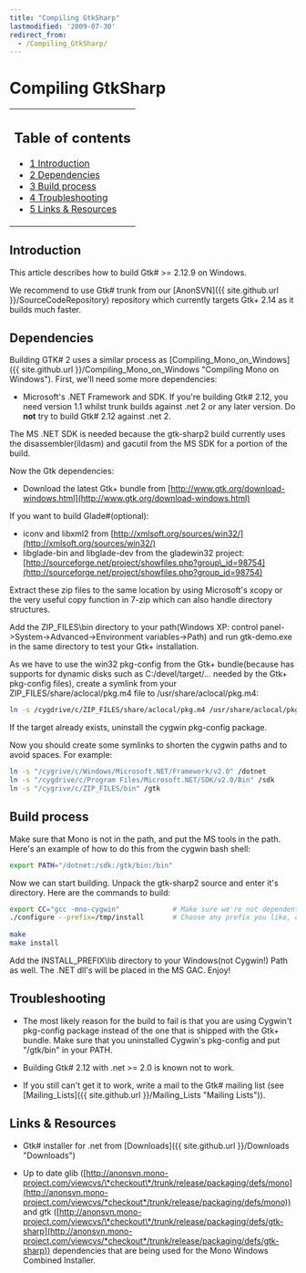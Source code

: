 ```yaml
---
title: "Compiling GtkSharp"
lastmodified: '2009-07-30'
redirect_from:
  - /Compiling_GtkSharp/
---
```


Compiling GtkSharp
==================

<table>
<col width="100%" />
<tbody>
<tr class="odd">
<td align="left"><h2>Table of contents</h2>
<ul>
<li><a href="#introduction">1 Introduction</a></li>
<li><a href="#dependencies">2 Dependencies</a></li>
<li><a href="#build-process">3 Build process</a></li>
<li><a href="#troubleshooting">4 Troubleshooting</a></li>
<li><a href="#links--resources">5 Links &amp; Resources</a></li>
</ul></td>
</tr>
</tbody>
</table>

Introduction
------------

This article describes how to build Gtk\# \>= 2.12.9 on Windows.

We recommend to use Gtk\# trunk from our [AnonSVN]({{ site.github.url }}/SourceCodeRepository) repository which currently targets Gtk+ 2.14 as it builds much faster.

Dependencies
------------

Building GTK\# 2 uses a similar process as [Compiling\_Mono\_on\_Windows]({{ site.github.url }}/Compiling_Mono_on_Windows "Compiling Mono on Windows"). First, we'll need some more dependencies:

-   Microsoft's .NET Framework and SDK. If you're building Gtk\# 2.12, you need version 1.1 whilst trunk builds against .net 2 or any later version. Do **not** try to build Gtk\# 2.12 against .net 2.

The MS .NET SDK is needed because the gtk-sharp2 build currently uses the disassembler(ildasm) and gacutil from the MS SDK for a portion of the build.

Now the Gtk dependencies:

-   Download the latest Gtk+ bundle from [http://www.gtk.org/download-windows.html](http://www.gtk.org/download-windows.html)

If you want to build Glade\#(optional):

-   iconv and libxml2 from [http://xmlsoft.org/sources/win32/](http://xmlsoft.org/sources/win32/)
-   libglade-bin and libglade-dev from the gladewin32 project: [http://sourceforge.net/project/showfiles.php?group\_id=98754](http://sourceforge.net/project/showfiles.php?group_id=98754)

Extract these zip files to the same location by using Microsoft's xcopy or the very useful copy function in 7-zip which can also handle directory structures.

Add the ZIP\_FILES\\bin directory to your path(Windows XP: control panel-\>System-\>Advanced-\>Environment variables-\>Path) and run gtk-demo.exe in the same directory to test your Gtk+ installation.

As we have to use the win32 pkg-config from the Gtk+ bundle(because has supports for dynamic disks such as C:/devel/target/... needed by the Gtk+ pkg-config files), create a symlink from your ZIP\_FILES/share/aclocal/pkg.m4 file to /usr/share/aclocal/pkg.m4:

``` bash
ln -s /cygdrive/c/ZIP_FILES/share/aclocal/pkg.m4 /usr/share/aclocal/pkg.m4
```

If the target already exists, uninstall the cygwin pkg-config package.

Now you should create some symlinks to shorten the cygwin paths and to avoid spaces. For example:

``` bash
ln -s "/cygrive/c/Windows/Microsoft.NET/Framework/v2.0" /dotnet
ln -s "/cygdrive/c/Program Files/Microsoft.NET/SDK/v2.0/Bin" /sdk
ln -s "/cygrive/c/ZIP_FILES/bin" /gtk
```

Build process
-------------

Make sure that Mono is not in the path, and put the MS tools in the path. Here's an example of how to do this from the cygwin bash shell:

``` bash
export PATH="/dotnet:/sdk:/gtk/bin:/bin"
```

Now we can start building. Unpack the gtk-sharp2 source and enter it's directory. Here are the commands to build:

``` bash
export CC="gcc -mno-cygwin"             # Make sure we're not dependent on cygwin
./configure --prefix=/tmp/install       # Choose any prefix you like, call bootstrap-2.xx instead when building SVN
 
make
make install
```

Add the INSTALL\_PREFIX\\lib directory to your Windows(not Cygwin!) Path as well. The .NET dll's will be placed in the MS GAC. Enjoy!

Troubleshooting
---------------

-   The most likely reason for the build to fail is that you are using Cygwin't pkg-config package instead of the one that is shipped with the Gtk+ bundle. Make sure that you uninstalled Cygwin's pkg-config and put "/gtk/bin" in your PATH.

-   Building Gtk\# 2.12 with .net \>= 2.0 is known not to work.

-   If you still can't get it to work, write a mail to the Gtk\# mailing list (see [Mailing\_Lists]({{ site.github.url }}/Mailing_Lists "Mailing Lists")).

Links & Resources
-----------------

-   Gtk\# installer for .net from [Downloads]({{ site.github.url }}/Downloads "Downloads")

-   Up to date glib ([http://anonsvn.mono-project.com/viewcvs/\*checkout\*/trunk/release/packaging/defs/mono](http://anonsvn.mono-project.com/viewcvs/*checkout*/trunk/release/packaging/defs/mono)) and gtk ([http://anonsvn.mono-project.com/viewcvs/\*checkout\*/trunk/release/packaging/defs/gtk-sharp](http://anonsvn.mono-project.com/viewcvs/*checkout*/trunk/release/packaging/defs/gtk-sharp)) dependencies that are being used for the Mono Windows Combined Installer.


